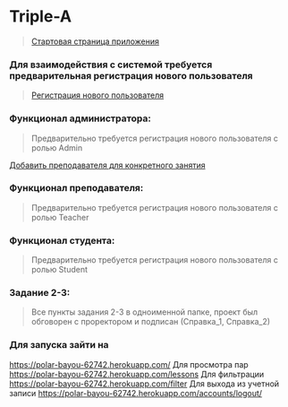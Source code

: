 # Triple-A

> [Стартовая страница приложения](http://127.0.0.1:8000/)

### Для взаимодействия с системой требуется предварительная регистрация нового пользователя

> [Регистрация нового пользователя](http://127.0.0.1:8000/register/)

### Функционал администратора:

> Предварительно требуется регистрация нового пользователя с ролью Admin

[Добавить преподавателя для конкретного занятия ](http://127.0.0.1:8000/add-teacher-to-lesson/)

### Функционал преподавателя:

> Предварительно требуется регистрация нового пользователя с ролью Teacher

### Функционал студента:

> Предварительно требуется регистрация нового пользователя с ролью Student

### Задание 2-3:

> Все пункты задания 2-3 в одноименной папке, проект был обговорен с проректором и подписан (Справка_1, Справка_2)

### Для запуска зайти на

https://polar-bayou-62742.herokuapp.com/
Для просмотра пар https://polar-bayou-62742.herokuapp.com/lessons
Для фильтрации https://polar-bayou-62742.herokuapp.com/filter
Для выхода из учетной записи https://polar-bayou-62742.herokuapp.com/accounts/logout/
